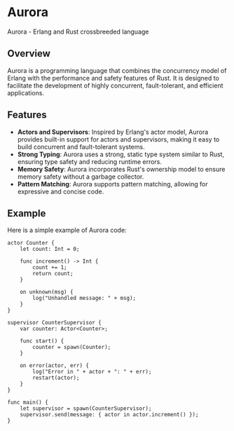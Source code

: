 # Aurora

Aurora - Erlang and Rust crossbreeded language

## Overview

Aurora is a programming language that combines the concurrency model of Erlang with the performance and safety features of Rust. It is designed to facilitate the development of highly concurrent, fault-tolerant, and efficient applications.

## Features

- **Actors and Supervisors**: Inspired by Erlang's actor model, Aurora provides built-in support for actors and supervisors, making it easy to build concurrent and fault-tolerant systems.
- **Strong Typing**: Aurora uses a strong, static type system similar to Rust, ensuring type safety and reducing runtime errors.
- **Memory Safety**: Aurora incorporates Rust's ownership model to ensure memory safety without a garbage collector.
- **Pattern Matching**: Aurora supports pattern matching, allowing for expressive and concise code.

## Example

Here is a simple example of Aurora code:

```aur
actor Counter {
    let count: Int = 0;

    func increment() -> Int {
        count += 1;
        return count;
    }

    on unknown(msg) {
        log("Unhandled message: " + msg);
    }
}

supervisor CounterSupervisor {
    var counter: Actor<Counter>;

    func start() {
        counter = spawn(Counter);
    }

    on error(actor, err) {
        log("Error in " + actor + ": " + err);
        restart(actor);
    }
}

func main() {
    let supervisor = spawn(CounterSupervisor);
    supervisor.send(message: { actor in actor.increment() });
}
